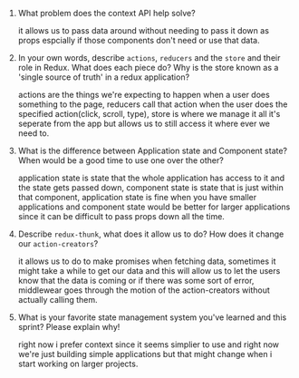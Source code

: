 1. What problem does the context API help solve?

    it allows us to pass data around without needing to pass it down as props espcially if those components don't need or use that data.

1. In your own words, describe `actions`, `reducers` and the `store` and their role in Redux. What does each piece do? Why is the store known as a 'single source of truth' in a redux application?

    actions are the things we're expecting to happen when a user does something to the page, reducers call that action when the user does the specified action(click, scroll, type), store is where we manage it all it's seperate from the app but allows us to still access it where ever we need to.

1. What is the difference between Application state and Component state? When would be a good time to use one over the other?

    application state is state that the whole application has access to it and the state gets passed down, component state is state that is just within that component, application state is fine when you have smaller applications and component state would be better for larger applications since it can be difficult to pass props down all the time.

1. Describe `redux-thunk`, what does it allow us to do? How does it change our `action-creators`?

    it allows us to do to make promises when fetching data, sometimes it might take a while to get our data and this will allow us to let the users know that the data is coming or if there was some sort of error, middlewear goes through the motion of the action-creators without actually calling them.

1. What is your favorite state management system you've learned and this sprint? Please explain why!

    right now i prefer context since it seems simplier to use and right now we're just building simple applications but that might change when i start working on larger projects.